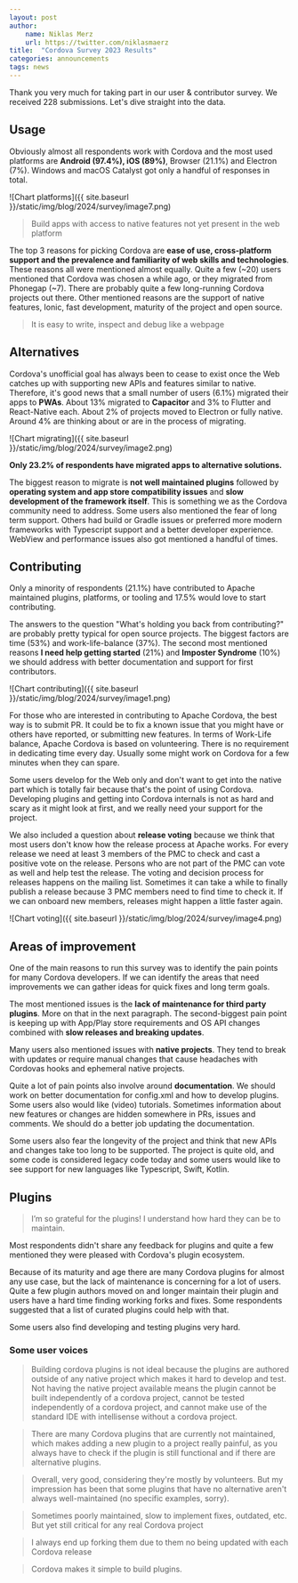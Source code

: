 ```yaml
---
layout: post
author:
    name: Niklas Merz
    url: https://twitter.com/niklasmaerz
title:  "Cordova Survey 2023 Results"
categories: announcements
tags: news
---
```

Thank you very much for taking part in our user & contributor survey. We received 228 submissions. Let's dive straight into the data.

## Usage

Obviously almost all respondents work with Cordova and the most used platforms are **Android (97.4%), iOS (89%)**, Browser (21.1%) and Electron (7%). Windows and macOS Catalyst got only a handful of responses in total.

![Chart platforms]({{ site.baseurl }}/static/img/blog/2024/survey/image7.png)

> Build apps with access to native features not yet present in the web platform

The top 3 reasons for picking Cordova are **ease of use, cross-platform support and the prevalence and familiarity of web skills and technologies**. These reasons all were mentioned almost equally. Quite a few (~20) users mentioned that Cordova was chosen a while ago, or they migrated from Phonegap (~7). There are probably quite a few long-running Cordova projects out there. Other mentioned reasons are the support of native features, Ionic, fast development, maturity of the project and open source.

> It is easy to write, inspect and debug like a webpage

## Alternatives

Cordova's unofficial goal has always been to cease to exist once the Web catches up with supporting new APIs and features similar to native. Therefore, it's good news that a small number of users (6.1%) migrated their apps to **PWAs**. About 13% migrated to **Capacitor** and 3% to Flutter and React-Native each. About 2% of projects moved to Electron or fully native. Around 4% are thinking about or are in the process of migrating.

![Chart migrating]({{ site.baseurl }}/static/img/blog/2024/survey/image2.png)

**Only 23.2% of respondents have migrated apps to alternative solutions.**

The biggest reason to migrate is **not well maintained plugins** followed by **operating system and app store compatibility issues** and **slow development of the framework itself**. This is something we as the Cordova community need to address. Some users also mentioned the fear of long term support. Others had build or Gradle issues or preferred more modern frameworks with Typescript support and a better developer experience. WebView and performance issues also got mentioned a handful of times.

## Contributing

Only a minority of respondents (21.1%) have contributed to Apache maintained plugins, platforms, or tooling and 17.5% would love to start contributing.

The answers to the question "What's holding you back from contributing?" are probably pretty typical for open source projects. The biggest factors are time (53%) and work-life-balance (37%). The second most mentioned reasons **I need help getting started** (21%) and **Imposter Syndrome** (10%) we should address with better documentation and support for first contributors.

![Chart contributing]({{ site.baseurl }}/static/img/blog/2024/survey/image1.png)

For those who are interested in contributing to Apache Cordova, the best way is to submit PR. It could be to fix a known issue that you might have or others have reported, or submitting new features. In terms of Work-Life balance, Apache Cordova is based on volunteering. There is no requirement in dedicating time every day. Usually some might work on Cordova for a few minutes when they can spare.

Some users develop for the Web only and don't want to get into the native part which is totally fair because that's the point of using Cordova. Developing plugins and getting into Cordova internals is not as hard and scary as it might look at first, and we really need your support for the project.

We also included a question about **release voting** because we think that most users don't know how the release process at Apache works. For every release we need at least 3 members of the PMC to check and cast a positive vote on the release. Persons who are not part of the PMC can vote as well and help test the release. The voting and decision process for releases happens on the mailing list. Sometimes it can take a while to finally publish a release because 3 PMC members need to find time to check it. If we can onboard new members, releases might happen a little faster again.

![Chart voting]({{ site.baseurl }}/static/img/blog/2024/survey/image4.png)

## Areas of improvement

One of the main reasons to run this survey was to identify the pain points for many Cordova developers. If we can identify the areas that need improvements we can gather ideas for quick fixes and long term goals.

The most mentioned issues is the **lack of maintenance for third party plugins**. More on that in the next paragraph. The second-biggest pain point is keeping up with App/Play store requirements and OS API changes combined with **slow releases and breaking updates**.

Many users also mentioned issues with **native projects**. They tend to break with updates or require manual changes that cause headaches with Cordovas hooks and ephemeral native projects.

Quite a lot of pain points also involve around **documentation**. We should work on better documentation for config.xml and how to develop plugins. Some users also would like (video) tutorials. Sometimes information about new features or changes are hidden somewhere in PRs, issues and comments. We should do a better job updating the documentation.

Some users also fear the longevity of the project and think that new APIs and changes take too long to be supported. The project is quite old, and some code is considered legacy code today and some users would like to see support for new languages like Typescript, Swift, Kotlin.

## Plugins

> I’m so grateful for the plugins! I understand how hard they can be to maintain.

Most respondents didn't share any feedback for plugins and quite a few mentioned they were pleased with Cordova's plugin ecosystem.

Because of its maturity and age there are many Cordova plugins for almost any use case, but the lack of maintenance is concerning for a lot of users. Quite a few plugin authors moved on and longer maintain their plugin and users have a hard time finding working forks and fixes. Some respondents suggested that a list of curated plugins could help with that.

Some users also find developing and testing plugins very hard.

### Some user voices

> Building cordova plugins is not ideal because the plugins are authored outside of any native project which makes it hard to develop and test. Not having the native project available means the plugin cannot be built independently of a cordova project, cannot be tested independently of a cordova project, and cannot make use of the standard IDE with intellisense without a cordova project.

> There are many Cordova plugins that are currently not maintained, which makes adding a new plugin to a project really painful, as you always have to check if the plugin is still functional and if there are alternative plugins.

> Overall, very good, considering they're mostly by volunteers. But my impression has been that some plugins that have no alternative aren't always well-maintained (no specific examples, sorry).

> Sometimes poorly maintained, slow to implement fixes, outdated, etc. But yet still critical for any real Cordova project

> I always end up forking them due to them no being updated with each Cordova release

> Cordova makes it simple to build plugins.

